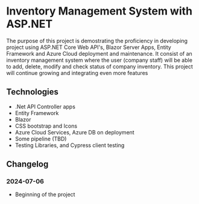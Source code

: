 # Inventory Management System with ASP.NET

The purpose of this project is demostrating the proficiency in developing project using ASP.NET Core Web API's, Blazor Server Apps, Entity Framework and Azure Cloud deployment and maintenance. It consist of an inventory management system where the user (company staff) will be able to add, delete, modify and check status of company inventory. This project will continue growing and integrating even more features

## Technologies
- .Net API Controller apps
- Entity Framework
- Blazor
- CSS bootstrap and Icons
- Azure Cloud Services, Azure DB on deployment
- Some pipeline (TBD)
- Testing Libraries, and Cypress client testing

## Changelog

### 2024-07-06 
- Beginning of the project